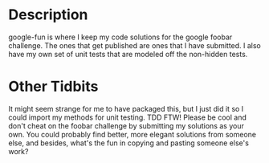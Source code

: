 # Description
google-fun is where I keep my code solutions for the google foobar challenge.
The ones that get published are ones that I have submitted.
I also have my own set of unit tests that are modeled off the non-hidden tests.

# Other Tidbits
It might seem strange for me to have packaged this, but I just did it so I could import my methods for unit testing. TDD FTW!
Please be cool and don't cheat on the foobar challenge by submitting my solutions as your own. You could probably find better, more elegant solutions from someone else, and besides, what's the fun in copying and pasting someone else's work?